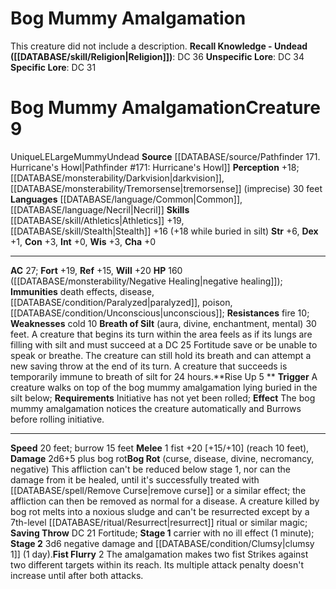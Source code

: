 ﻿---
ac: '27'
alignment: LE
burrow_speed: '15'
charisma: '+0'
constitution: '+3'
creature_ability:
- Bog Rot
- Breath of Silt
- Fist Flurry
- Rise Up
dexterity: '+1'
fortitude: '+19'
hp: 160 ( negative healing )
id: '1681'
immunity:
- '[[DATABASE/trait/Death|death]] effects'
- '[[DATABASE/trait/Disease|disease]]'
- '[[DATABASE/condition/Paralyzed|paralyzed]]'
- '[[DATABASE/trait/Poison|poison]]'
- '[[DATABASE/condition/Unconscious|unconscious]]'
intelligence: '+0'
land_speed: '20'
language:
- '[[DATABASE/language/Common|Common]]'
- '[[DATABASE/language/Necril|Necril]]'
level: '9'
max_speed: '20'
name: Bog Mummy Amalgamation
perception: '+18'
rarity: Unique
reflex: '+15'
resistance:
- '[[DATABASE/trait/Fire|fire]] 10'
sense:
- '[[DATABASE/monsterability/Darkvision|darkvision]]'
- '[[DATABASE/monsterability/Tremorsense|tremorsense]] (imprecise) 30 feet'
size: Large
skill:
- '[[DATABASE/skill/Athletics|Athletics]] +19'
- '[[DATABASE/skill/Stealth|Stealth]] +16'
source: '[[DATABASE/source/Pathfinder 171. Hurricane''s Howl|Pathfinder #171: Hurricane''s
  Howl]]'
speed:
- 20 feet; burrow 15 feet
strength: '+6'
strength_req: '6'
strongest_save:
- Will
trait:
- '[[DATABASE/trait/Mummy|Mummy]]'
- '[[DATABASE/trait/Undead|Undead]]'
- '[[DATABASE/trait/Unique|Unique]]'
type: Creature
vision: Darkvision
weakest_save:
- Reflex
weakness:
- '[[DATABASE/trait/Cold|cold]] 10'
will: '+20'
wisdom: '+3'

---
# Bog Mummy Amalgamation

This creature did not include a description.
**Recall Knowledge - Undead ([[DATABASE/skill/Religion|Religion]])**: DC 36
**Unspecific Lore**: DC 34
**Specific Lore**: DC 31

# Bog Mummy Amalgamation<span class="item-type">Creature 9</span>

<span class="trait-unique item-trait">Unique</span><span class="trait-alignment item-trait">LE</span><span class="trait-size item-trait">Large</span><span class="item-trait">Mummy</span><span class="item-trait">Undead</span>
**Source** [[DATABASE/source/Pathfinder 171. Hurricane's Howl|Pathfinder #171: Hurricane's Howl]]
**Perception** +18; [[DATABASE/monsterability/Darkvision|darkvision]], [[DATABASE/monsterability/Tremorsense|tremorsense]] (imprecise) 30 feet
**Languages** [[DATABASE/language/Common|Common]], [[DATABASE/language/Necril|Necril]]
**Skills** [[DATABASE/skill/Athletics|Athletics]] +19, [[DATABASE/skill/Stealth|Stealth]] +16 (+18 while buried in silt)
**Str** +6, **Dex** +1, **Con** +3, **Int** +0, **Wis** +3, **Cha** +0

---
**AC** 27; **Fort** +19, **Ref** +15, **Will** +20
**HP** 160 ([[DATABASE/monsterability/Negative Healing|negative healing]]); **Immunities** death effects, disease, [[DATABASE/condition/Paralyzed|paralyzed]], poison, [[DATABASE/condition/Unconscious|unconscious]]; **Resistances** fire 10; **Weaknesses** cold 10
<span class="in-box-ability">**Breath of Silt** (aura, divine, enchantment, mental) 30 feet. A creature that begins its turn within the area feels as if its lungs are filling with silt and must succeed at a DC 25 Fortitude save or be unable to speak or breathe. The creature can still hold its breath and can attempt a new saving throw at the end of its turn. A creature that succeeds is temporarily immune to breath of silt for 24 hours.</span><span class="in-box-ability">**Rise Up <span class="action-icon">5</span> ** **Trigger** A creature walks on top of the bog mummy amalgamation lying buried in the silt below; **Requirements** Initiative has not yet been rolled; **Effect** The bog mummy amalgamation notices the creature automatically and Burrows before rolling initiative.</span>

---
**Speed** 20 feet; burrow 15 feet
<span class="in-box-ability">**Melee** <span class="action-icon">1</span> fist +20 [+15/+10] (reach 10 feet), **Damage** 2d6+5 plus bog rot</span><span class="in-box-ability">**Bog Rot** (curse, disease, divine, necromancy, negative) This affliction can't be reduced below stage 1, nor can the damage from it be healed, until it's successfully treated with [[DATABASE/spell/Remove Curse|remove curse]] or a similar effect; the affliction can then be removed as normal for a disease. A creature killed by bog rot melts into a noxious sludge and can't be resurrected except by a 7th-level [[DATABASE/ritual/Resurrect|resurrect]] ritual or similar magic; **Saving Throw** DC 21 Fortitude; **Stage 1** carrier with no ill effect (1 minute); **Stage 2** 3d6 negative damage and [[DATABASE/condition/Clumsy|clumsy 1]] (1 day).</span><span class="in-box-ability">**Fist Flurry** <span class="action-icon">2</span> The amalgamation makes two fist Strikes against two different targets within its reach. Its multiple attack penalty doesn't increase until after both attacks.</span>